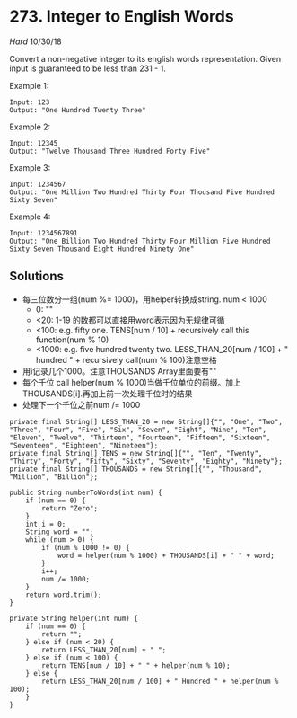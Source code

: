 # 273. Integer to English Words
*Hard*
10/30/18

Convert a non-negative integer to its english words representation. Given input is guaranteed to be less than 231 - 1.

Example 1:
```
Input: 123
Output: "One Hundred Twenty Three"
```
Example 2:
```
Input: 12345
Output: "Twelve Thousand Three Hundred Forty Five"
```
Example 3:
```
Input: 1234567
Output: "One Million Two Hundred Thirty Four Thousand Five Hundred Sixty Seven"
```
Example 4:
```
Input: 1234567891
Output: "One Billion Two Hundred Thirty Four Million Five Hundred Sixty Seven Thousand Eight Hundred Ninety One"
```

## Solutions
* 每三位数分一组(num %= 1000)，用helper转换成string. num < 1000
  - 0: ""
  - <20: 1-19 的数都可以直接用word表示因为无规律可循
  - <100: e.g. fifty one. TENS[num / 10] + recursively call this function(num % 10)
  - <1000: e.g. five hundred twenty two. LESS_THAN_20[num / 100] + " hundred " + recursively call(num % 100)注意空格
* 用i记录几个1000。注意THOUSANDS Array里面要有""
* 每个千位 call helper(num % 1000)当做千位单位的前缀。加上THOUSANDS[i].再加上前一次处理千位时的结果
* 处理下一个千位之前num /= 1000

```
private final String[] LESS_THAN_20 = new String[]{"", "One", "Two", "Three", "Four", "Five", "Six", "Seven", "Eight", "Nine", "Ten", "Eleven", "Twelve", "Thirteen", "Fourteen", "Fifteen", "Sixteen", "Seventeen", "Eighteen", "Nineteen"};
private final String[] TENS = new String[]{"", "Ten", "Twenty", "Thirty", "Forty", "Fifty", "Sixty", "Seventy", "Eighty", "Ninety"};
private final String[] THOUSANDS = new String[]{"", "Thousand", "Million", "Billion"};

public String numberToWords(int num) {
    if (num == 0) {
        return "Zero";
    }
    int i = 0;
    String word = "";
    while (num > 0) {
        if (num % 1000 != 0) {
            word = helper(num % 1000) + THOUSANDS[i] + " " + word;
        }
        i++;
        num /= 1000;
    }
    return word.trim();
}

private String helper(int num) {
    if (num == 0) {
        return "";
    } else if (num < 20) {
        return LESS_THAN_20[num] + " ";
    } else if (num < 100) {
        return TENS[num / 10] + " " + helper(num % 10);
    } else {
        return LESS_THAN_20[num / 100] + " Hundred " + helper(num % 100);
    }
}
```
